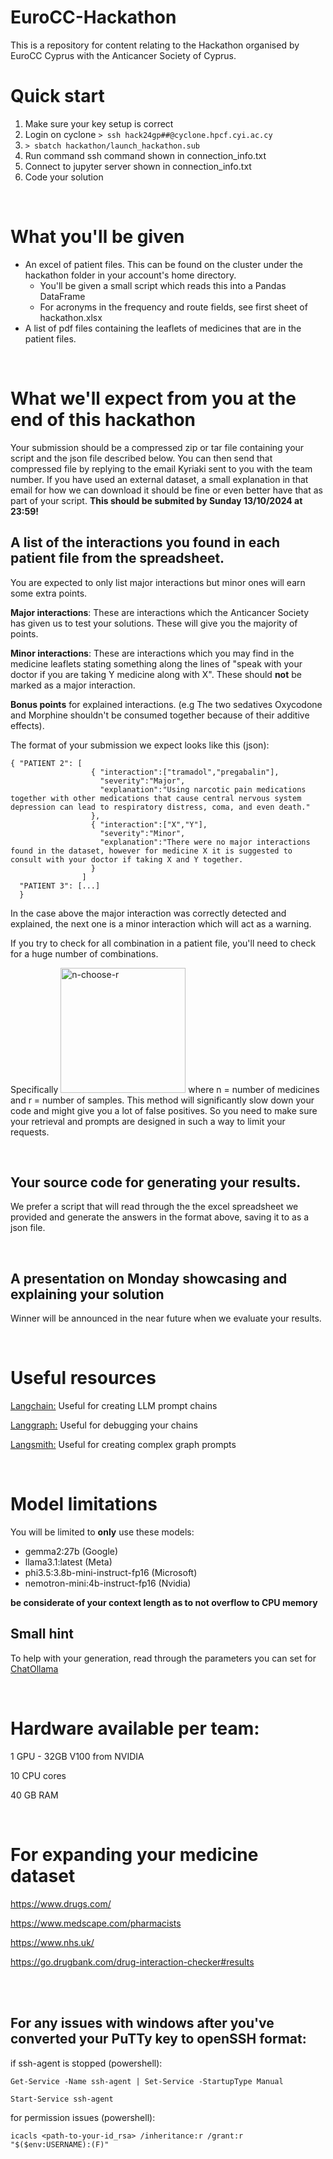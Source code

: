 # EuroCC-Hackathon
This is a repository for content relating to the Hackathon organised by EuroCC Cyprus with the Anticancer Society of Cyprus.

# Quick start
1. Make sure your key setup is correct
2. Login on cyclone `> ssh hack24gp##@cyclone.hpcf.cyi.ac.cy`
3. `> sbatch hackathon/launch_hackathon.sub`
4. Run command ssh command shown in connection_info.txt
5. Connect to jupyter server shown in connection_info.txt
6. Code your solution 

<br>


# What you'll be given
* An excel of patient files. This can be found on the cluster under the hackathon folder in your account's home directory.
  * You'll be given a small script which reads this into a Pandas DataFrame
  * For acronyms in the frequency and route fields, see first sheet of hackathon.xlsx
* A list of pdf files containing the leaflets of medicines that are in the patient files.
<br>

# What we'll expect from you at the end of this hackathon

  Your submission should be a compressed zip or tar file containing your script and the json file described below. You can then send that compressed file by replying to the email Kyriaki sent to you with the team number. If you have used an external dataset, a small explanation in that email for how we can download it should be fine or even better have that as part of your script.
  ****This should be submited by Sunday 13/10/2024 at 23:59!****
<br>

  
## A list of the interactions you found in each patient file from the spreadsheet. 

You are expected to only list major interactions but minor ones will earn some extra points.
   
  **Major interactions**: These are interactions which the Anticancer Society has given us to test your solutions. These will give you the majority of points.
  
  **Minor interactions**: These are interactions which you may find in the medicine leaflets stating something along the lines of "speak with your doctor if you are taking Y medicine along with X". These should **not** be marked as a major interaction.
  
  **Bonus points** for explained interactions. (e.g The two sedatives Oxycodone and Morphine shouldn't be consumed together because of their additive effects). 
  
  The format of your submission we expect looks like this (json):
     
  ```
  { "PATIENT 2": [
                    { "interaction":["tramadol","pregabalin"],
                      "severity":"Major",
                      "explanation":"Using narcotic pain medications together with other medications that cause central nervous system depression can lead to respiratory distress, coma, and even death."
                    },
                    { "interaction":["X","Y"],
                      "severity":"Minor",
                      "explanation":"There were no major interactions found in the dataset, however for medicine X it is suggested to consult with your doctor if taking X and Y together.
                    }
                  ]
    "PATIENT 3": [...]
    }
  ```
  
  In the case above the major interaction was correctly detected and explained, the next one is a minor interaction which will act as a warning.
  
  If you try to check for all combination in a patient file, you'll need to check for a huge number of combinations. 
  
  Specifically <img src="https://www.inchcalculator.com/wp-content/uploads/2020/12/combinations-formula.png" alt="n-choose-r" width="200"/> where n = number of medicines and r = number of samples. This method will significantly slow down your code and might give you a lot of false positives. So you need to make sure your retrieval and prompts are designed in such a way to limit your requests.
  
<br>


## Your source code for generating your results.
   
  We prefer a script that will read through the the excel spreadsheet we provided and generate the answers in the format above, saving it to as a json file.
  
<br>


## A presentation on Monday showcasing and explaining your solution

Winner will be announced in the near future when we evaluate your results.

<br>



# Useful resources

[Langchain:](https://python.langchain.com/v0.2/docs/introduction/) Useful for creating LLM prompt chains

[Langgraph:](https://langchain-ai.github.io/langgraph/tutorials/introduction/) Useful for debugging your chains

[Langsmith:](https://docs.smith.langchain.com/) Useful for creating complex graph prompts

<br>

# Model limitations
You will be limited to **only** use these models:
* gemma2:27b 	(Google)
* llama3.1:latest	(Meta)
* phi3.5:3.8b-mini-instruct-fp16	(Microsoft)
* nemotron-mini:4b-instruct-fp16	(Nvidia)
  
**be considerate of your context length as to not overflow to CPU memory**


## Small hint

To help with your generation, read through the parameters you can set for [ChatOllama](https://api.python.langchain.com/en/latest/chat_models/langchain_community.chat_models.ollama.ChatOllama.html)


<br>

# Hardware available per team:

1 GPU - 32GB V100 from NVIDIA

10 CPU cores

40 GB RAM

<br>

# For expanding your medicine dataset

https://www.drugs.com/

https://www.medscape.com/pharmacists

https://www.nhs.uk/ 

https://go.drugbank.com/drug-interaction-checker#results

<br>

<br>

## For any issues with windows after you've converted your PuTTy key to openSSH format:

 
if ssh-agent is stopped (powershell):

`Get-Service -Name ssh-agent | Set-Service -StartupType Manual`

`Start-Service ssh-agent`
 
for permission issues (powershell):

`icacls <path-to-your-id_rsa> /inheritance:r /grant:r "$($env:USERNAME):(F)"`
 

    

